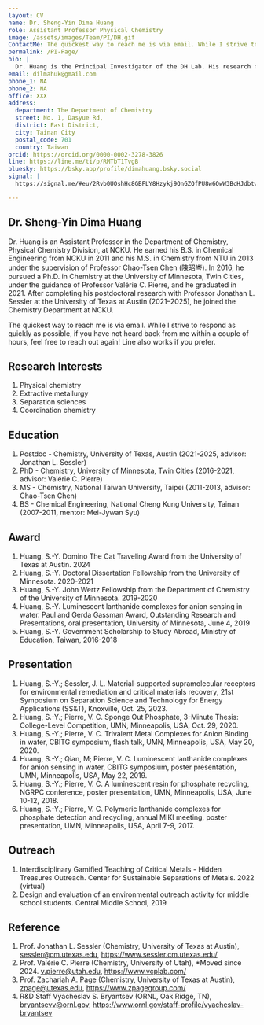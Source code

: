 ```yaml
---
layout: CV
name: Dr. Sheng-Yin Dima Huang
role: Assistant Professor Physical Chemistry
image: /assets/images/Team/PI/DH.gif
ContactMe: The quickest way to reach me is via email. While I strive to respond as quickly as possible, if you have not heard back from me within a couple of hours, feel free to reach out again! Line also works if you prefer
permalink: /PI-Page/
bio: |
  Dr. Huang is the Principal Investigator of the DH Lab. His research focuses on X, Y, and Z.
email: dilmahuk@gmail.com
phone_1: NA
phone_2: NA
office: XXX
address:
  department: The Department of Chemistry
  street: No. 1, Dasyue Rd,
  district: East District,
  city: Tainan City
  postal_code: 701
  country: Taiwan
orcid: https://orcid.org/0000-0002-3278-3826
line: https://line.me/ti/p/RMTbT1TvgB
bluesky: https://bsky.app/profile/dimahuang.bsky.social
signal: |
  https://signal.me/#eu/2Rvb0UOshHc8GBFLY8Hzykj9QnGZQfPU8w6OwW3BcHJdbtwiKXVOMYMsrqyuI_Ow

---
```

<div class="align-left">
<h2>Dr. Sheng-Yin Dima Huang</h2>
</div>
Dr. Huang is an Assistant Professor in the Department of Chemistry,
Physical Chemistry Division, at NCKU. He earned his B.S. in Chemical Engineering
from NCKU in 2011 and his M.S. in Chemistry from NTU in 2013 under the
supervision of Professor Chao-Tsen Chen (陳昭岑). In 2016, he pursued a Ph.D.
in Chemistry at the University of Minnesota, Twin Cities, under the guidance
of Professor Valérie C. Pierre, and he graduated in 2021. After completing his
postdoctoral research with Professor Jonathan L. Sessler at the University of
Texas at Austin (2021–2025), he joined the Chemistry Department at NCKU.

The quickest way to reach me is via email. While I strive to respond as quickly
as possible, if you have not heard back from me within a couple of hours, feel
free to reach out again! Line also works if you prefer.

## Research Interests

1. Physical chemistry
2. Extractive metallurgy
3. Separation sciences
4. Coordination chemistry

## Education

1. Postdoc - Chemistry, University of Texas, Austin (2021-2025, advisor: Jonathan L. Sessler)
2. PhD - Chemistry, University of Minnesota, Twin Cities (2016-2021, advisor: Valérie C. Pierre)
3. MS - Chemistry, National Taiwan University, Taipei (2011-2013, advisor: Chao-Tsen Chen)
4. BS - Chemical Engineering, National Cheng Kung University, Tainan (2007-2011, mentor: Mei-Jywan Syu)

## Award

1. Huang, S.-Y. Domino The Cat Traveling Award from the University of Texas at Austin. 2024
2. Huang, S.-Y. Doctoral Dissertation Fellowship from the University of Minnesota. 2020-2021
3. Huang, S.-Y. John Wertz Fellowship from the Department of Chemistry of the University of Minnesota. 2019-2020
4. Huang, S.-Y. Luminescent lanthanide complexes for anion sensing in water. Paul and Gerda Gassman Award, Outstanding Research and Presentations, oral presentation, University of Minnesota, June 4, 2019
5. Huang, S.-Y. Government Scholarship to Study Abroad, Ministry of Education, Taiwan, 2016-2018

## Presentation

1. Huang, S.-Y.; Sessler, J. L. Material-supported supramolecular receptors for environmental remediation and critical materials recovery, 21st Symposium on Separation Science and Technology for Energy Applications (SS&T), Knoxville, Oct. 25, 2023.
2. Huang, S.-Y.; Pierre, V. C. Sponge Out Phosphate, 3-Minute Thesis: College-Level Competition, UMN, Minneapolis, USA, Oct. 29, 2020.
3. Huang, S.-Y.; Pierre, V. C. Trivalent Metal Complexes for Anion Binding in water, CBITG symposium, flash talk, UMN, Minneapolis, USA, May 20, 2020.
4. Huang, S.-Y.; Qian, M; Pierre, V. C. Luminescent lanthanide complexes for anion sensing in water, CBITG symposium, poster presentation, UMN, Minneapolis, USA, May 22, 2019.
5. Huang, S.-Y.; Pierre, V. C. A luminescent resin for phosphate recycling, NGRPC conference, poster presentation, UMN, Minneapolis, USA, June 10-12, 2018.
6. Huang, S.-Y.; Pierre, V. C. Polymeric lanthanide complexes for phosphate detection and recycling, annual MIKI meeting, poster presentation, UMN, Minneapolis, USA, April 7-9, 2017.

## Outreach

1. Interdisciplinary Gamified Teaching of Critical Metals - Hidden Treasures Outreach. Center for Sustainable Separations of Metals. 2022 (virtual)
2. Design and evaluation of an environmental outreach activity for middle school students. Central Middle School, 2019

## Reference

1. Prof. Jonathan L. Sessler (Chemistry, University of Texas at Austin), sessler@cm.utexas.edu, https://www.sessler.cm.utexas.edu/
2. Prof. Valérie C. Pierre (Chemistry, University of Utah), *Moved since 2024. v.pierre@utah.edu, https://www.vcplab.com/
3. Prof. Zachariah A. Page (Chemistry, University of Texas at Austin), zpage@utexas.edu, https://www.zpagegroup.com/
4. R&D Staff Vyacheslav S. Bryantsev (ORNL, Oak Ridge, TN), bryantsevv@ornl.gov, https://www.ornl.gov/staff-profile/vyacheslav-bryantsev


